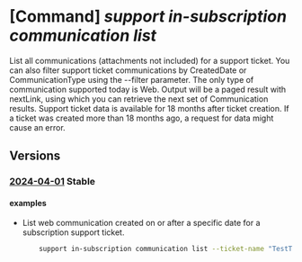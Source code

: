 # [Command] _support in-subscription communication list_

List all communications (attachments not included) for a support ticket.  You can also filter support ticket communications by CreatedDate or CommunicationType using the --filter parameter. The only type of communication supported today is Web. Output will be a paged result with nextLink, using which you can retrieve the next set of Communication results. Support ticket data is available for 18 months after ticket creation. If a ticket was created more than 18 months ago, a request for data might cause an error.

## Versions

### [2024-04-01](/Resources/mgmt-plane/L3N1YnNjcmlwdGlvbnMve30vcHJvdmlkZXJzL21pY3Jvc29mdC5zdXBwb3J0L3N1cHBvcnR0aWNrZXRzL3t9L2NvbW11bmljYXRpb25z/2024-04-01.xml) **Stable**

<!-- mgmt-plane /subscriptions/{}/providers/microsoft.support/supporttickets/{}/communications 2024-04-01 -->

#### examples

- List web communication created on or after a specific date for a subscription support ticket.
    ```bash
        support in-subscription communication list --ticket-name "TestTicketName" --filter "CreatedDate ge 2024-01-01"
    ```
